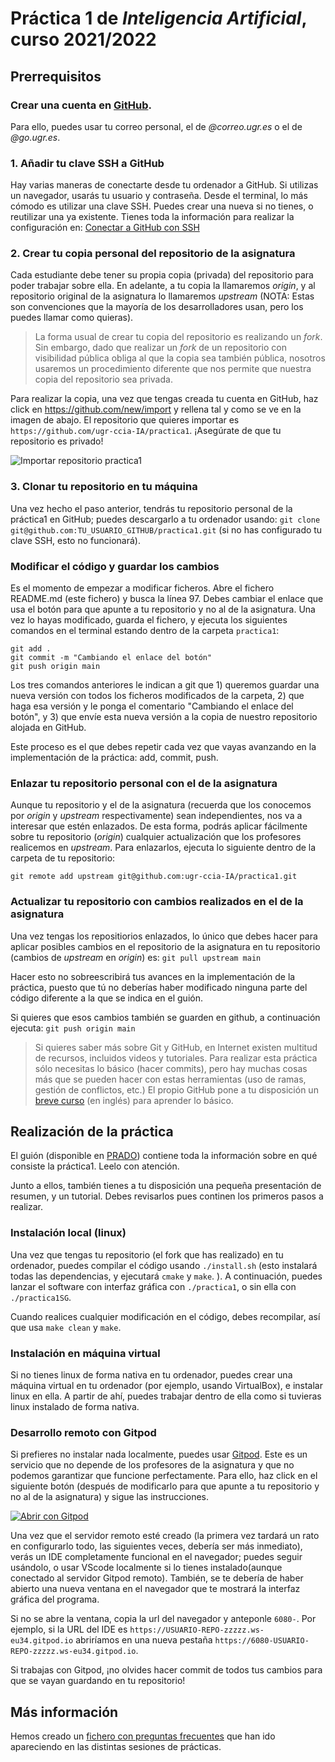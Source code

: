 # Práctica 1 de *Inteligencia Artificial*, curso 2021/2022


## Prerrequisitos

### Crear una cuenta en [GitHub](https://github.com/). 
Para ello, puedes usar tu correo personal, el de *@correo.ugr.es* o el de *@go.ugr.es*.


### 1. Añadir tu clave SSH a GitHub
Hay varias maneras de conectarte desde tu ordenador a GitHub. Si utilizas un navegador, usarás tu usuario y contraseña. Desde el terminal, lo más cómodo es utilizar una clave SSH. Puedes crear una nueva si no tienes, o reutilizar una ya existente. Tienes toda la información para realizar la configuración en: 
[Conectar a GitHub con SSH](https://docs.github.com/es/authentication/connecting-to-github-with-ssh)


### 2. Crear tu copia personal del repositorio de la asignatura
Cada estudiante debe tener su propia copia (privada) del repositorio para poder trabajar sobre ella. En adelante, a tu copia la llamaremos *origin*, y al repositorio original de la asignatura lo llamaremos *upstream* (NOTA: Estas son convenciones que la mayoría de los desarrolladores usan, pero los puedes llamar como quieras). 

> La forma usual de crear tu copia del repositorio es realizando un *fork*. Sin embargo, dado que realizar un *fork* de un repositorio con visibilidad pública obliga al que la copia sea también pública, nosotros usaremos un procedimiento diferente que nos permite que nuestra copia del repositorio sea privada.

Para realizar la copia, una vez que tengas creada tu cuenta en GitHub, haz click en <https://github.com/new/import> y rellena tal y como se ve en la imagen de abajo. El repositorio que quieres importar es `https://github.com/ugr-ccia-IA/practica1`. ¡Asegúrate de que tu repositorio es privado!

![Importar repositorio practica1](doc/img/import_new_repo.png)



<!-- 2. Hacer un *fork* del repositorio de la asignatura
GITHUB NO PERMITE HACER PRIVADO UN FORK DE UN REPOSITORIO PUBLICO, así que lo siguiente no nos vale.

Haciendo un fork, obtendrás tu copia personal del repositorio de la asignatura. Al ser tú el dueño, tendrás permiso para modificar los ficheros. Desde ese momento, tu fork (al que llamaremos *origin*) y el repositorio original (al que llamaremos *upstream*) son independientes.

Es importante en este punto que conviertas tu repositorio en privado para que sólo tú puedas verlo. -->




### 3. Clonar tu repositorio en tu máquina
Una vez hecho el paso anterior, tendrás tu repositorio personal de la práctica1 en GitHub; puedes descargarlo a tu ordenador usando:
`git clone git@github.com:TU_USUARIO_GITHUB/practica1.git` (si no has configurado tu clave SSH, esto no funcionará).


### Modificar el código y guardar los cambios
Es el momento de empezar a modificar ficheros. Abre el fichero README.md (este fichero) y busca la línea 97. Debes cambiar el enlace que usa el botón para que apunte a tu repositorio y no al de la asignatura.
Una vez lo hayas modificado, guarda el fichero, y ejecuta los siguientes comandos en el terminal estando dentro de la carpeta `practica1`:

```
git add . 
git commit -m "Cambiando el enlace del botón"
git push origin main 
```

Los tres comandos anteriores le indican a git que 1) queremos guardar una nueva versión con todos los ficheros modificados de la carpeta, 2) que haga esa versión y le ponga el comentario "Cambiando el enlace del botón", y 3) que envíe esta nueva versión a la copia de nuestro repositorio alojada en GitHub.

Este proceso es el que debes repetir cada vez que vayas avanzando en la implementación de la práctica: add, commit, push.



### Enlazar tu repositorio personal con el de la asignatura
Aunque tu repositorio y el de la asignatura (recuerda que los conocemos por *origin* y *upstream* respectivamente) sean independientes, nos va a interesar que estén enlazados. De esta forma, podrás aplicar fácilmente sobre tu repositorio (*origin*) cualquier actualización que los profesores realicemos en *upstream*. Para enlazarlos, ejecuta lo siguiente dentro de la carpeta de tu repositorio:

`git remote add upstream git@github.com:ugr-ccia-IA/practica1.git`


### Actualizar tu repositorio con cambios realizados en el de la asignatura
Una vez tengas los repositiorios enlazados, lo único que debes hacer para aplicar posibles cambios en el repositorio de la asignatura en tu repositorio (cambios de *upstream* en *origin*) es: `git pull upstream main`

Hacer esto no sobreescribirá tus avances en la implementación de la práctica, puesto que tú no deberías haber modificado ninguna parte del código diferente a la que se indica en el guión.

Si quieres que esos cambios también se guarden en github, a continuación ejecuta: `git push origin main`


> Si quieres saber más sobre Git y GitHub, en Internet existen multitud de recursos, incluidos videos y tutoriales. Para realizar esta práctica sólo necesitas lo básico (hacer commits), pero hay muchas cosas más que se pueden hacer con estas herramientas (uso de ramas, gestión de conflictos, etc.) 
El propio GitHub pone a tu disposición un [breve curso](https://classroom.github.com/a/W33pQ3pa) (en inglés) para aprender lo básico.


## Realización de la práctica
El guión (disponible en [PRADO](https://pradogrado2122.ugr.es/)) contiene toda la información sobre en qué consiste la práctica1. Leelo con atención.

Junto a ellos, también tienes a tu disposición una pequeña presentación de resumen, y un tutorial. Debes revisarlos pues continen los primeros pasos a realizar.


### Instalación local (linux)

Una vez que tengas tu repositorio (el fork que has realizado) en tu ordenador, puedes compilar el código usando `./install.sh` (esto instalará todas las dependencias, y ejecutará `cmake` y `make`. ).
A continuación, puedes lanzar el software con interfaz gráfica con `./practica1`, o sin ella con `./practica1SG`.

Cuando realices cualquier modificación en el código, debes recompilar, así que usa `make clean` y `make`.


### Instalación en máquina virtual
Si no tienes linux de forma nativa en tu ordenador, puedes crear una máquina virtual en tu ordenador (por ejemplo, usando VirtualBox), e instalar linux en ella. A partir de ahí, puedes trabajar dentro de ella como si tuvieras linux instalado de forma nativa.


### Desarrollo remoto con Gitpod
Si prefieres no instalar nada localmente, puedes usar [Gitpod](https://gitpod.io). Este es un servicio que no depende de los profesores de la asignatura y que no podemos garantizar que funcione perfectamente. Para ello, haz click en el siguiente botón (después de modificarlo para que apunte a tu repositorio y no al de la asignatura) y sigue las instrucciones.

<!-- IMPORTANTE: Debes cambiar en el siguiente enlace TUSUARIO por tu nombre de usuario en github!  -->
[![Abrir con Gitpod](https://gitpod.io/button/open-in-gitpod.svg)](https://gitpod.io/#https://github.com/manuelvico0102/practica1)

Una vez que el servidor remoto esté creado (la primera vez tardará un rato en configurarlo todo, las siguientes veces, debería ser más inmediato), verás un IDE completamente funcional en el navegador; puedes seguir usándolo, o usar VScode localmente si lo tienes instalado(aunque conectado al servidor Gitpod remoto). También, se te debería de haber abierto una nueva ventana en el navegador que te mostrará la interfaz gráfica del programa.

Si no se abre la ventana, copia la url del navegador y anteponle `6080-`. 
Por ejemplo, si la URL del IDE es `https://USUARIO-REPO-zzzzz.ws-eu34.gitpod.io` abriríamos en una nueva pestaña `https://6080-USUARIO-REPO-zzzzz.ws-eu34.gitpod.io`.

Si trabajas con Gitpod, ¡no olvides hacer commit de todos tus cambios para que se vayan guardando en tu repositorio!


## Más información
Hemos creado un [fichero con preguntas frecuentes](./FAQ.md) que han ido apareciendo en las distintas sesiones de prácticas.
